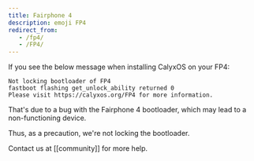 ```yaml
---
title: Fairphone 4
description: emoji FP4
redirect_from:
   - /fp4/
   - /FP4/
---
```


If you see the below message when installing CalyxOS on your FP4:

```
Not locking bootloader of FP4
fastboot flashing get_unlock_ability returned 0
Please visit https://calyxos.org/FP4 for more information.
```

That's due to a bug with the Fairphone 4 bootloader, which may lead to a non-functioning device.

Thus, as a precaution, we're not locking the bootloader.

Contact us at [[community]] for more help.
